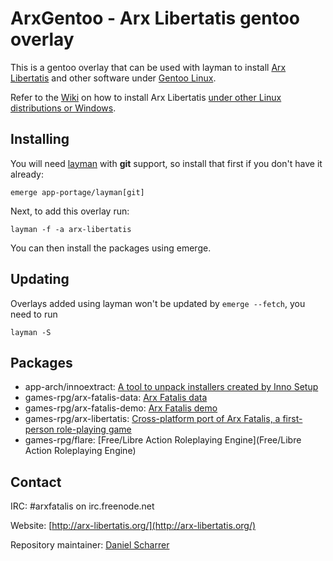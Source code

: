 # ArxGentoo - Arx Libertatis gentoo overlay

This is a gentoo overlay that can be used with layman to install [Arx Libertatis](http://arx-libertatis.org/) and other software under [Gentoo Linux](http://www.gentoo.org/).

Refer to the [Wiki](http://wiki.arx-libertatis.org/) on how to install Arx Libertatis [under other Linux distributions or Windows](http://wiki.arx-libertatis.org/Download_and_installation).

## Installing

You will need [layman](http://layman.sourceforge.net/) with **git** support, so install that first if you don't have it already:

    emerge app-portage/layman[git]

Next, to add this overlay run:

    layman -f -a arx-libertatis

You can then install the packages using emerge.

## Updating

Overlays added using layman won't be updated by `emerge --fetch`, you need to run

    layman -S

## Packages

* app-arch/innoextract: [A tool to unpack installers created by Inno Setup](http://innoextract.constexpr.org/)
* games-rpg/arx-fatalis-data: [Arx Fatalis data](http://www.arkane-studios.com/uk/arx.php)
* games-rpg/arx-fatalis-demo: [Arx Fatalis demo](http://www.arkane-studios.com/uk/arx.php)
* games-rpg/arx-libertatis: [Cross-platform port of Arx Fatalis, a first-person role-playing game](http://arx-libertatis.org/)
* games-rpg/flare: [Free/Libre Action Roleplaying Engine](Free/Libre Action Roleplaying Engine)

## Contact

IRC: \#arxfatalis on irc.freenode.net

Website: [http://arx-libertatis.org/](http://arx-libertatis.org/)

Repository maintainer: [Daniel Scharrer](http://constexpr.org/)
